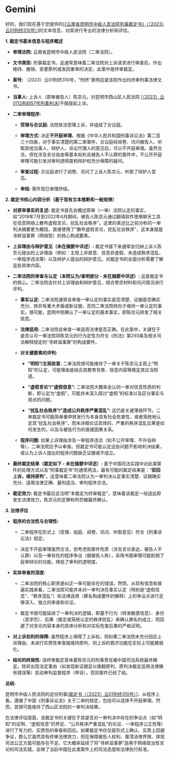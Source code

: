 # Gemini

好的，我们现在基于您提供的[[《云南省昆明市中级人民法院刑事裁定书》（（2023）云01刑终310号）](/case/docus/Ruling/Ruling_cn)]的文本信息，对其进行专业的法律分析和评估。

**1\. 裁定书基本信息与程序概述**

* **审理法院:** 云南省昆明市中级人民法院（二审法院）。  

* **文书类型:** 刑事裁定书。这通常意味着二审法院对上诉请求进行审查后，作出维持、撤销、变更原判或发回重审的决定，此案中是终审裁定。 

* **案号:** （2023）云01刑终310号，“刑终”表明这是该院作出的终审刑事法律文书。  

* **当事人:** 上诉人（原审被告人）陈京元，对昆明市西山区人民法院 [[（2023）云0112刑初57号刑事判决](/case/docus/Judgment/Judgment_cn)]不服提起上诉。  

* **二审审理程序:**  

  * **受理与合议庭:** 法院依法受理上诉，并组成了合议庭。  

  * **审理方式:** 决定**不开庭审理**。根据《中华人民共和国刑事诉讼法》第二百三十四条，对于事实清楚的第二审案件，合议庭经阅卷、讯问被告人、听取其他当事人、辩护人、诉讼代理人的意见后，可以不开庭审理。虽然合法，但在涉及言论自由等基本权利且被告人不认罪的案件中，不公开开庭审理可能引发对审判透明度和辩护权充分保障的疑问。  

  * **审查过程:** 合议庭进行了阅卷、讯问了上诉人陈京元、听取了辩护人意见。  

  * **审结:** 案件现已审理终结。

**2\. 裁定书核心内容分析（基于现有文本推断和一般规律）**

* **对原审事实的复述:** 裁定书首先会概述原审（一审）法院认定的事实，如“2019年7月至2022年4月期间，被告人陈京元通过翻墙软件使用聊天工具在信息网络上散布虚假言论，扰乱社会秩序”。这里的表述比之前分析的一审判决摘要更为概括，直接使用了“散布虚假言论，扰乱社会秩序”，这本身就是寻衅滋事罪（网络型）的核心构成要素。  

* **上诉理由与辩护意见（未在摘要中详述）:** 裁定书接下来通常会归纳上诉人陈京元提出的上诉理由（例如：主观上非故意、信息非虚假、未造成秩序混乱、一审程序违法等）以及辩护人提出的辩护意见。对裁定书的全面分析需要了解这些具体内容。  

* **二审法院的审查与认定（本院认为/查明部分 \- 未在摘要中详述）:** 这是裁定书的核心。二审法院会针对上诉理由和辩护意见，结合卷宗材料和讯问情况进行评判。  

  * **事实认定:** 二审法院通常会审查一审认定的事实是否清楚、证据是否确实充分。除非有重大矛盾或新证据，否则二审法院倾向于维持一审认定的事实。很可能，昆明中院确认了一审认定的基本事实，即陈京元转发了相关信息。  

  * **法律适用:** 二审法院会审查一审适用法律是否正确。在此案中，关键在于是否认可一审法院将陈京元的行为定性为符合《刑法》第293条及相关司法解释规定的“寻衅滋事罪”的构成要件。  

  * **对关键要素的评判:**  

    * **“明知”/主观故意:** 二审法院很可能维持了一审关于陈京元主观上“明知”的认定，可能理由是结合其教育背景、信息内容等推定其应当知道。

    * **“虚假言论”/“虚假信息”:** 二审法院大概率会认同一审对信息性质的判断，即认定为“虚假”，可能并未深入探讨“虚假”的标准以及区分事实与观点的问题。  

    * **“扰乱社会秩序”/“造成公共秩序严重混乱”:** 这仍是关键薄弱环节。二审裁定书可能简单重申转发行为本身具有社会危害性，或者笼统地认定其“扰乱社会秩序”，而未详细论证具体的、严重的秩序混乱后果是如何发生的，以及与被告行为的直接因果关系。  

  * **程序问题:** 如果上诉理由涉及一审程序违法（如不公开审理、不许自辩等），二审法院应予以审查。但裁定书可能认定这些问题不影响判决结果，或认为上诉人提出的程序问题缺乏证据或不成立。  
  
* **最终裁定结果（裁定如下 \- 未在摘要中详述）:** 基于中国司法实践中对此类案件的处理方式以及“刑事裁定书”的通常用法，最有可能的裁定结果是：“**驳回上诉，维持原判**”。这意味着二审法院认为一审判决认定事实清楚、证据确实充分、适用法律正确、量刑适当、审判程序合法。  

* **裁定效力:** 裁定书最后会注明“本裁定为终审裁定”，意味着该裁定一经送达即发生法律效力，陈京元的定罪和刑罚被最终确认。

**3\. 法律评估**

* **程序的合法性与合理性:**  

  * 二审程序在形式上（受理、组庭、阅卷、讯问、听取意见）符合《刑事诉讼法》规定。  

  * 决定不开庭审理虽然合法，但考虑到案件性质（涉及言论表达、被告人不认罪）以及一审存在的程序争议（据被告人称），采用书面审理可能削弱了庭审辩论的功能，降低了审判的透明度。  

* **实体审查的深度:**  

  * 二审法院的核心职责是纠正一审可能存在的错误。然而，从现有信息和普遍实践来看，二审法院可能并未对一审判决在事实认定（特别是“虚假信息”、“秩序混乱”）和法律适用（罪名构成要件的解释）上的争议点进行足够深入、独立的审查和论证。  

  * 裁定书很可能延续了一审判决的逻辑，即基于行为（转发敏感信息）、身份（高学历）、后果（推定或笼统认定的秩序扰乱）来确认罪名的成立，而回避了对言论内容本身的具体分析和对实际危害后果的严格证明。  

* **对上诉权利的保障:** 虽然程序上保障了上诉权，但如果二审法院未充分回应上诉理由、未进行实质性审查就维持原判，则上诉的救济功能在实际上可能被弱化。
  
* **结论的终局性:** 该终审裁定意味着陈京元的刑事责任被中国司法系统最终确定。除非出现法定事由（如发现新证据足以推翻原判、原判决裁定适用法律确有错误等）启动审判监督程序（申诉），否则案件已经了结。

**总结:**

昆明市中级人民法院的这份刑事[[裁定书（〔2023〕云01刑终310号）](/case/docus/Ruling/Ruling_cn)]，从程序上看，遵循了中国《刑事诉讼法》关于二审的规定，包括可以选择不开庭审理。然而，其很可能维持了西山区法院的一审判决结果。

在法律评估层面，该裁定书的关键在于其是否对一审判决中存在的争议点（如“明知”的证明、“虚假信息”的界定、“公共秩序严重混乱”的论证、一审程序公正性等）进行了有力的、实质性的审查和回应。如果裁定书仅仅是形式上确认、实质上回避争议，那么它虽然具有终审法律效力，但在保障被告人权利、厘清法律界限、体现司法公正方面可能存在不足。它大概率延续了将“寻衅滋事罪”适用于网络政治性言论的司法实践，反映了当前中国在此类案件上的司法态度和法律执行标准。
